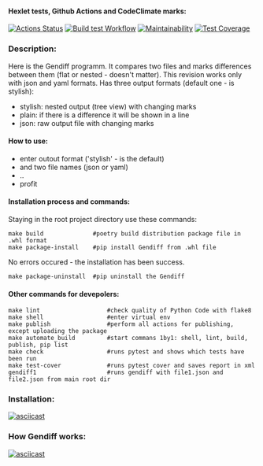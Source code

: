 #### Hexlet tests, Github Actions and CodeClimate marks:
[![Actions Status](https://github.com/minami-11/python-project-50/workflows/hexlet-check/badge.svg)](https://github.com/minami-11/python-project-50/actions)
[![Build test Workflow](https://github.com/minami-11/python-project-50/actions/workflows/on_push_test_build.yml/badge.svg?branch=main)](https://github.com/minami-11/python-project-50/actions/workflows/on_push_test_build.yml)
[![Maintainability](https://api.codeclimate.com/v1/badges/6878188d39a7847f8557/maintainability)](https://codeclimate.com/github/minami-11/python-project-50/maintainability)
[![Test Coverage](https://api.codeclimate.com/v1/badges/6878188d39a7847f8557/test_coverage)](https://codeclimate.com/github/minami-11/python-project-50/test_coverage)


### Description:
Here is the Gendiff programm. It compares two files and marks differences between them
(flat or nested - doesn't matter). This revision works only with json and yaml formats.
Has three output formats (default one - is stylish):
- stylish: nested output (tree view) with changing marks
- plain: if there is a difference it will be shown in a line
- json: raw output file with changing marks

#### How to use:
* enter outout format ('stylish' - is the default)
* and two file names (json or yaml)
* ..
* profit

#### Installation process and commands:
Staying in the root project directory use these commands:
```
make build              #poetry build distribution package file in .whl format
make package-install	#pip install Gendiff from .whl file
```
No errors occured - the installation has been success.

```
make package-uninstall  #pip uninstall the Gendiff
```

#### Other commands for devepolers:
```
make lint                   #check quality of Python Code with flake8
make shell                  #enter virtual env
make publish                #perform all actions for publishing, except uploading the package
make automate_build         #start commans 1by1: shell, lint, build, publish, pip list
make check                  #runs pytest and shows which tests have been run
make test-cover             #runs pytest cover and saves report in xml
gendiff1                    #runs gendiff with file1.json and file2.json from main root dir
```

### Installation:
[![asciicast](https://asciinema.org/a/6qE0shSule2Z1eU28sLkVupQc.svg)](https://asciinema.org/a/6qE0shSule2Z1eU28sLkVupQc)

### How Gendiff works:
[![asciicast](https://asciinema.org/a/s7bsfFbxDvxXkHXQPtdHHgdMG.svg)](https://asciinema.org/a/s7bsfFbxDvxXkHXQPtdHHgdMG)
